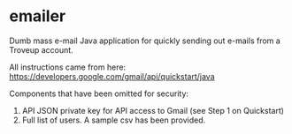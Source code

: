 # emailer
Dumb mass e-mail Java application for quickly sending out e-mails from a Troveup account.

All instructions came from here:
https://developers.google.com/gmail/api/quickstart/java

Components that have been omitted for security:

1. API JSON private key for API access to Gmail (see Step 1 on Quickstart)
2. Full list of users.  A sample csv has been provided.
